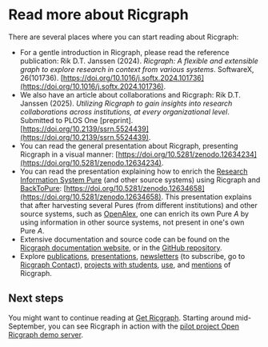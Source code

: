 # Read more about Ricgraph

There are several places where you can start reading about Ricgraph:

* For a gentle introduction in Ricgraph, please read the reference publication:
  Rik D.T. Janssen (2024). *Ricgraph: A flexible and extensible graph to explore
  research in context from various systems*. SoftwareX, 26(101736).
  [https://doi.org/10.1016/j.softx.2024.101736](https://doi.org/10.1016/j.softx.2024.101736).
* We also have an article about collaborations and Ricgraph:
  Rik D.T. Janssen (2025).
  *Utilizing Ricgraph to gain insights into research collaborations across institutions,
  at every organizational level*. Submitted to PLOS One [preprint].
  [https://doi.org/10.2139/ssrn.5524439](https://doi.org/10.2139/ssrn.5524439).
* You can read the general presentation about Ricgraph, presenting Ricgraph in
  a visual   manner:
  [https://doi.org/10.5281/zenodo.12634234](https://doi.org/10.5281/zenodo.12634234).
* You can read the presentation explaining how to enrich the [Research
  Information System Pure](https://www.elsevier.com/solutions/pure)
  (and other source systems) using Ricgraph
  and [BackToPure](https://github.com/UtrechtUniversity/BackToPure):
  [https://doi.org/10.5281/zenodo.12634658](https://doi.org/10.5281/zenodo.12634658).
  This presentation explains that after harvesting several Pures
  (from different institutions)  and other source systems,
  such as [OpenAlex](https://openalex.org),
  one can enrich its own Pure _A_ by using information in other source
  systems, not present in one's own Pure _A_.
* Extensive documentation and source code can be found on the
  [Ricgraph documentation website](https://docs.ricgraph.eu), or
  in the [GitHub
  repository](https://github.com/UtrechtUniversity/ricgraph).
* Explore
  [publications](https://docs.ricgraph.eu/docs/ricgraph_outreach.html#ricgraph-publications),
  [presentations](https://docs.ricgraph.eu/docs/ricgraph_outreach.html#ricgraph-presentations),
  [newsletters](https://docs.ricgraph.eu/docs/ricgraph_outreach.html#ricgraph-newsletters)
  (to subscribe, go to [Ricgraph
  Contact](https://docs.ricgraph.eu/README.html#contact)),
  [projects with students](https://docs.ricgraph.eu/docs/ricgraph_outreach.html#ricgraph-projects-with-students),
  [use](https://docs.ricgraph.eu/docs/ricgraph_outreach.html#ricgraph-use), and
  [mentions](https://docs.ricgraph.eu/docs/ricgraph_outreach.html#ricgraph-mentions)
  of Ricgraph.

## Next steps
You might want to continue reading at [Get Ricgraph](get-ricgraph.md).
Starting around mid-September, you can see Ricgraph in action with the
[pilot project Open Ricgraph demo server](pilot-project-open-ricgraph-demo-server.md).
